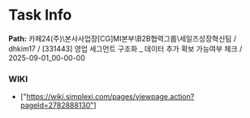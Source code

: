# Task Info

**Path:** 카페24(주)\본사사업장\[CG]MI본부\B2B협력그룹\세일즈성장혁신팀 / dhkim17 / [331443] 영업 세그먼트 구조화 _ 데이터 추가 확보 가능여부 체크 / 2025-09-01_00-00-00

### WIKI
- ["https://wiki.simplexi.com/pages/viewpage.action?pageId=2782888130"]

